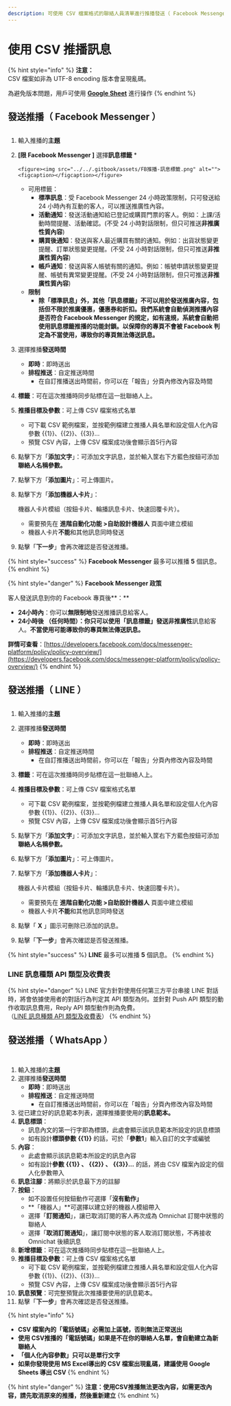 ```yaml
---
description: 可使用 CSV 檔案格式的聯絡人員清單進行推播發送（ Facebook Messenger、LINE、WhatsApp ）
---
```


# 使用 CSV 推播訊息

{% hint style="info" %}
**注意：**\
CSV 檔案如非為 UTF-8 encoding 版本會呈現亂碼。

為避免版本問題，用戶可使用 [**Google Sheet**](https://docs.google.com/spreadsheets/) 進行操作
{% endhint %}

## 發送推播（ Facebook Messenger ）

<figure><img src="../../.gitbook/assets/FB 推播.png" alt=""><figcaption></figcaption></figure>

1. 輸入推播的**主題**
2. **\[限 Facebook Messenger ]** 選擇**訊息標籤**
   *

       <figure><img src="../../.gitbook/assets/FB推播-訊息標籤.png" alt=""><figcaption></figcaption></figure>
   * 可用標籤：
     * **標準訊息**：受 Facebook Messenger 24 小時政策限制，只可發送給 24 小時內有互動的客人，可以推送推廣性內容。
     * **活動通知**：發送活動通知給已登記或購買門票的客人。例如：上課/活動時間提醒、活動確認。(不受 24 小時對話限制，但只可推送**非推廣性質內容**)
     * **購買後通知**：發送與客人最近購買有關的通知。例如：出貨狀態變更提醒、訂單狀態變更提醒。(不受 24 小時對話限制，但只可推送**非推廣性質內容**)
     * **帳戶通知**：發送與客人帳號有關的通知。例如：帳號申請狀態變更提醒、帳號有異常變更提醒。(不受 24 小時對話限制，但只可推送**非推廣性質內容**)
   * **限制**
     * **除「標準訊息」外，其他「訊息標籤」不可以用於發送推廣內容，包括但不限於推廣優惠，優惠券和折扣。我們系統會自動偵測推播內容是否符合 Facebook Messenger 的規定，如有違規，系統會自動把使用訊息標籤推播的功能封鎖。以保障你的專頁不會被 Facebook 判定為不當使用，導致你的專頁無法傳送訊息。**
3. 選擇推播**發送時間**
   * **即時**：即時送出
   * **排程推送**：自定推送時間
     * 在自訂推播送出時間前，你可以在「報告」分頁內修改內容及時間
4. **標籤**：可在這次推播時同步貼標在這一批聯絡人上。
5. **推播目標及參數**：可上傳 CSV 檔案格式名單
   * 可下載 CSV 範例檔案，並按範例檔建立推播人員名單和設定個人化內容參數 \{{1\}}、\{{2\}}、\{{3\}}...
   * 預覽 CSV 內容，上傳 CSV 檔案成功後會顯示首5行內容
6. 點擊下方「**添加文字**」：可添加文字訊息，並於輸入筐右下方藍色按鈕可添加**聯絡人名稱參數。**
7. 點擊下方「**添加圖片**」：可上傳圖片。
8.  點擊下方「**添加機器人卡片**」：

    機器人卡片模組（按鈕卡片、輪播訊息卡片、快速回覆卡片）。

    * 需要預先在 **進階自動化功能 >自助設計機器人** 頁面中建立模組
    * 機器人卡片**不能**和其他訊息同時發送
9. 點擊「**下一步**」會再次確認是否發送推播。

{% hint style="success" %}
**Facebook Messenger** 最多可以推播 **5** 個訊息。
{% endhint %}

{% hint style="danger" %}
**Facebook Messenger 政策**

客人發送訊息到你的 Facebook 專頁後**：**

* **24小時內**：你可以**無限制地**發送推播訊息給客人。
* **24小時後 （任何時間）：**你只可以使用「**訊息標籤**」發送**非推廣性**訊息給客人。**不當使用可能導致你的專頁無法傳送訊息。**

**詳情可查看**：[https://developers.facebook.com/docs/messenger-platform/policy/policy-overview/](https://developers.facebook.com/docs/messenger-platform/policy/policy-overview/)
{% endhint %}

## 發送推播（ LINE ）

<figure><img src="../../.gitbook/assets/LINE 推播.png" alt=""><figcaption></figcaption></figure>

1. 輸入推播的**主題**
2. 選擇推播**發送時間**
   * **即時**：即時送出
   * **排程推送**：自定推送時間
     * 在自訂推播送出時間前，你可以在「報告」分頁內修改內容及時間
3. **標籤**：可在這次推播時同步貼標在這一批聯絡人上。
4. **推播目標及參數**：可上傳 CSV 檔案格式名單
   * 可下載 CSV 範例檔案，並按範例檔建立推播人員名單和設定個人化內容參數 \{{1\}}、\{{2\}}、\{{3\}}...
   * 預覽 CSV 內容，上傳 CSV 檔案成功後會顯示首5行內容
5. 點擊下方「**添加文字**」：可添加文字訊息，並於輸入筐右下方藍色按鈕可添加**聯絡人名稱參數。**
6. 點擊下方「**添加圖片**」：可上傳圖片。
7.  點擊下方「**添加機器人卡片**」：

    機器人卡片模組（按鈕卡片、輪播訊息卡片、快速回覆卡片）。

    * 需要預先在 **進階自動化功能 >自助設計機器人** 頁面中建立模組
    * 機器人卡片**不能**和其他訊息同時發送
8. 點擊「 **X** 」圖示可刪除已添加的訊息。
9. 點擊「**下一步**」會再次確認是否發送推播。

{% hint style="success" %}
**LINE** 最多可以推播 **5** 個訊息。
{% endhint %}

### LINE 訊息種類 API 類型及收費表

{% hint style="danger" %}
LINE 官方針對使用任何第三方平台串接 LINE 對話時，將會依據使用者的對話行為判定其 API 類型為何。並針對 Push API 類型的動作收取訊息費用，Reply API 類型動作則為免費。 \
（[LINE 訊息種類 API 類型及收費表](../tong-xun-qu-dao/integrations/line-2.0/line-2.0-message-fee.md)）
{% endhint %}

## 發送推播（ WhatsApp ）

<div>

<figure><img src="../../.gitbook/assets/WhatsApp 推播CSV.png" alt=""><figcaption></figcaption></figure>

 

<figure><img src="../../.gitbook/assets/WhatsApp 推播CSV二.png" alt=""><figcaption></figcaption></figure>

</div>

1. 輸入推播的**主題**
2. 選擇推播**發送時間**
   * **即時**：即時送出
   * **排程推送**：自定推送時間
     * 在自訂推播送出時間前，你可以在「報告」分頁內修改內容及時間
3. 從已建立好的訊息範本列表，選擇推播要使用的**訊息範本。**
4. **訊息標頭**：
   * 訊息內文的第一行字即為標頭，此處會顯示該訊息範本所設定的訊息標頭
   * 如有設計**標頭參數** **\{{1\}}** 的話，可於「**參數1**」輸入自訂的文字或編號
5. **內容**：
   * 此處會顯示該訊息範本所設定的訊息內容
   * 如有設計**參數** **\{{1\}} 、** **\{{2\}} 、** **\{{3\}}...** 的話，將由 CSV 檔案內設定的個人化參數帶入
6. **訊息注腳**：將顯示於訊息最下方的註腳
7. **按鈕**：
   * 如不設置任何按鈕動作可選擇「**沒有動作」**
   * **「機器人」**可選擇以建立好的機器人模組帶入
   * 選擇「**訂閱通知**」，讓已取消訂閱的客人再次成為 Omnichat 訂閱中狀態的聯絡人
   * 選擇「**取消訂閱通知**」，讓訂閱中狀態的客人取消訂閱狀態，不再接收 Omnichat 後續訊息
8. **新增標籤**：可在這次推播時同步貼標在這一批聯絡人上。
9. **推播目標及參數**：可上傳 CSV 檔案格式名單
   * 可下載 CSV 範例檔案，並按範例檔建立推播人員名單和設定個人化內容參數 \{{1\}}、\{{2\}}、\{{3\}}...
   * 預覽 CSV 內容，上傳 CSV 檔案成功後會顯示首5行內容
10. **訊息預覽**：可完整預覽此次推播要使用的訊息範本。
11. 點擊「**下一步**」會再次確認是否發送推播。

{% hint style="info" %}
* **CSV 檔案內的「電話號碼」必需加上區號，否則無法正常送出**
* **使用 CSV推播的「電話號碼」如果是不在你的聯絡人名單，會自動建立為新聯絡人**
* **「個人化內容參數」只可以是單行文字**
* **如果你發現使用 MS Excel導出的 CSV 檔案出現亂碼，建議使用 Google Sheets 導出 CSV**
{% endhint %}

{% hint style="danger" %}
**注意：使用CSV推播無法更改內容，如需更改內容，請先取消原來的推播，然後重新建立**
{% endhint %}

